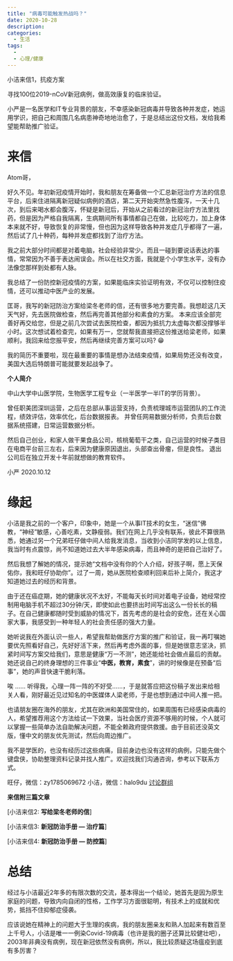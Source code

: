 ```yaml
---
title: "病毒可能触发热战吗？"
date: 2020-10-28
description: 
categories:
  - 生活
tags:
  - 
  - 心理/健康
---
```


小洁来信1，抗疫方案

寻找100位2019-nCoV新冠病例，做高效康复的临床验证。

小严是一名医学和IT专业背景的朋友，不幸感染新冠病毒并导致各种并发症，她运用学识，把自己和周围几名病患神奇地地治愈了，于是总结出这份文档，发给我希望能帮助推广验证。

# **来信**

Atom哥，

好久不见。年初新冠疫情开始时，我和朋友在筹备做一个汇总新冠治疗方法的信息平台，后来住进隔离新冠疑似病例的酒店，第二天开始突然急性腹泻，一天十几次，到后来喝水都会腹泻，怀疑是新冠后，开始从之前看过的新冠治疗方法里找药，但是因为严格自我隔离，生病期间所有事情都自己在做，比较吃力，加上身体本来就不好，导致恢复的非常慢，但也因为这样导致各种并发症几乎都得了一遍，然后试了几十种药，每种并发症都找到了治疗方法。

我之前大部分时间都是对着电脑，社会经验非常少。而且一碰到要说话表达的事情，常常因为不善于表达闹误会。所以在社交方面，我就是个小学生水平，没有办法像您那样到处都有人脉。

我总结了一份防控新冠疫情的方案，如果能临床实验证明有效，不仅可以控制住疫情，还可以推动中医产业的发展。

匡哥，我写的新冠防治方案给梁冬老师的信，还有很多地方要完善。我想趁这几天天气好，先去医院做检查，然后再完善其他部分和素食的方案。 本来应该全部完善好再交给您，但是之前几次尝试去医院检查，都因为抵抗力太虚每次都没撑够半小时。这次想试着检查完，如果有万一，您就帮我直接把这份推送给梁老师，如果顺利，我回来给您报平安，然后再继续完善方案可以吗? 😁

我的简历不重要啦，现在最重要的事情是想办法结束疫情，如果局势还没有改变，美国大选后特朗普可能就要发起战争了。

**个人简介**

中山大学中山医学院，生物医学工程专业（一半医学一半IT的学历背景）。

曾任职美团深圳运营，之后在总部从事运营支持，负责梳理城市运营团队的工作流程，绩效评估，效率优化，后台数据报表。 并曾任网易数据分析师，负责后台数据系统搭建，日常运营数据分析。

然后自己创业，和家人做干果食品公司，核桃葡萄干之类，自己运营的时候子类目在电商平台前三左右，后来因为健康原因退出，头部查出骨瘤，但是良性。 退出公司后在独立开发十年前就想做的教育软件。

小严
2020.10.12

# **缘起**

小洁是我之前的一个客户，印象中，她是一个从事IT技术的女生，“迷信”佛教，“神经”敏感，心善吃素，文静瘦弱。我们在网上几乎没有联系，彼此不算很熟悉，她通过另一个兄弟旺仔做中间人给我发消息，当收到小洁同学发的以上信息，我当时有点震惊，尚不知道她过去大半年感染病毒，而且神奇的是把自己治好了。

然后我想了解她的情况，提示她“文档中没有你的个人介绍，好孩子啊，愿上天保佑你，我和旺仔协助你”。过了一周，她从医院检查顺利回来后补上简介，我这才知道她过去的经历和背景。

由于还在癌症期，她的健康状况不太好，不能每天长时间对着电子设备，她经常控制用电脑手机不超过30分钟/天，即使如此也要挤出时间写出这么一份长长的稿子。在自己健康都随时受到威胁的情况下，首先考虑的是社会的安危，还在关心国家大事，我感受到一种年轻人的社会责任感的强大力量。

她听说我在外面认识一些人，希望我帮助做医疗方案的推广和验证，我一再叮嘱她要优先照看好自己，先好好活下来，然后再考虑外面的事，但是她很意志坚决，抓紧时间写方案交给我们，意思是健康“万一不测”，她还能给社会做点最后的贡献。她还说自己的终身理想的三件事业“**中医，教育，素食**”，讲的时候像是在预备“后事”，她的声音快速干脆利落。

唉 …… 听得我，心理一阵一阵的不好受……，于是就答应把这份稿子发出来给相关人看，刚好最近见过知名的中医媒体人梁老师，于是也想到通过中间人推一把。

也请朋友圈在海外的朋友，尤其在欧洲和美国常住的，如果周围有已经感染病毒的人，希望推荐用这个方法给试一下效果，当社会医疗资源不够用的时候，个人就可以掌握一些简单办法自助解决问题，不能全赖政府提供救援。由于目前还没英文版，懂中文的朋友优先测试，然后向周边推广。

我不是学医的，也没有经历过这些病痛，目前身边也没有这样的病例，只能先做个键盘侠，协助整理资料记录并找人推广。欢迎找我们沟通咨询，参考以下联系方式。

旺仔，微信：zy1785069672
小洁，微信：halo9du
[讨论群组](https://gitter.im/Atomx3/2019-nCoV)

**来信附三篇文章**

[小洁来信2: **写给梁冬老师的信**]

[小洁来信3: **新冠防治手册 — 治疗篇**]

[小洁来信4: **新冠防治手册 — 防控篇**]

# **总结**

经过与小洁最近2年多的有限次数的交流，基本得出一个结论，她首先是因为原生家庭的问题，导致内向自闭的性格，工作学习方面很聪明，有技术上的成就和优势，抵挡不住抑郁症侵袭。

应该说她在精神上的问题大于生理的疾病，我的朋友圈亲友和熟人加起来有数百至上千号人，小洁是唯一一例染Covid-19病毒（也许是我的圈子还算比较健壮吧），2003年非典没有病例，现在新冠依然没有病例，所以，我比较质疑这场瘟疫到底有多厉害？
